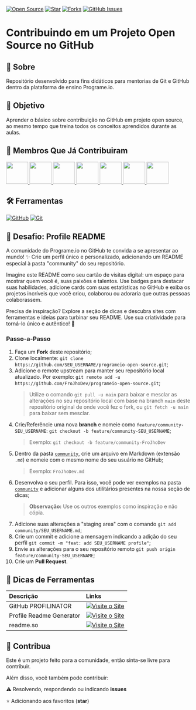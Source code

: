 [![Open Source](https://badges.frapsoft.com/os/v1/open-source.svg?v=103)](https://opensource.org/)
[![Star](https://img.shields.io/github/stars/FroJhoDev/programeio-open-source?style=social)](https://github.com/FroJhoDev/programeio-open-source/stargazers)
[![Forks](https://img.shields.io/github/forks/FroJhoDev/programeio-open-source?style=social)](https://github.com/FroJhoDev/programeio-open-source/forks)
[![GitHub Issues](https://img.shields.io/github/issues/FroJhoDev/programeio-open-source?style=social)](https://github.com/FroJhoDev/programeio-open-source/issues/)

# **Contribuindo em um Projeto Open Source no GitHub**

## 📃 Sobre

Repositório desenvolvido para fins didáticos para mentorias de Git e GitHub dentro da plataforma de ensino Programe.io.

## 🎯 Objetivo

Aprender o básico sobre contribuição no GitHub em projeto open source, ao mesmo tempo que treina todos os conceitos aprendidos durante as aulas.

## 🙋 Membros Que Já Contribuiram
<a href="https://github.com/FroJhoDev/programeio-open-source/graphs/contributors">
  <img src="https://github.com/FroJhoDev.png" width="60px;"/>
  <img src="https://github.com/flavianaal.png" width="60px;"/>
  <img src="https://github.com/douglasadones.png" width="60px;"/>
  <img src="https://github.com/NicsonSUPRA.png" width="60px;"/>
  <img src="https://github.com/Jussarateixeira.png" width="60px;"/>
  <img src="https://github.com/JoaoChaves65.png" width="60px;"/>
  <img src="https://github.com/Joaomarcellodev.png" width="60px;"/>
</a>

## 🛠️ Ferramentas

[![GitHub](https://img.shields.io/badge/GitHub-000?style=for-the-badge&logo=github&logoColor=30A3DC)](https://docs.github.com/)
[![Git](https://img.shields.io/badge/Git-000?style=for-the-badge&logo=git&logoColor=E94D5F)](https://git-scm.com/doc) 

## 🚀 Desafio: Profile README

A comunidade do Programe.io no GitHub te convida a se apresentar ao mundo! ✨ Crie um perfil único e personalizado, adicionando um README especial à pasta "community" do seu repositório.

Imagine este README como seu cartão de visitas digital: um espaço para mostrar quem você é, suas paixões e talentos. Use badges para destacar suas habilidades, adicione cards com suas estatísticas no GitHub e exiba os projetos incríveis que você criou, colaborou ou adoraria que outras pessoas colaborassem.

Precisa de inspiração? Explore a seção de dicas e descubra sites com ferramentas e ideias para turbinar seu README. Use sua criatividade para torná-lo único e autêntico! 🚀

### Passo-a-Passo

1. Faça um **Fork** deste repositório;
2. Clone localmente: `git clone https://github.com/SEU_USERNAME/programeio-open-source.git`;
3. Adicione o remote upstream para manter seu repositório local atualizado. Por exemplo: `git remote add -u https://github.com/FroJhoDev/programeio-open-source.git`;
    > Utilize o comando `git pull -u main` para baixar e mesclar as alterações no seu repositório local com base na branch `main` deste repositório original de onde você fez o fork, ou `git fetch -u main` para baixar sem mesclar.
4. Crie/Referêncie uma nova **branch** e nomeie como `feature/community-SEU_USERNAME`: `git checkout -b feature/community-SEU_USERNAME`;
    > Exemplo: `git checkout -b feature/community-FroJhoDev`
5. Dentro da pasta [`community`](https://github.com/FroJhoDev/programeio-open-source/tree/main/community), crie um arquivo em Markdown (extensão `.md`) e nomeie com o mesmo nome do seu usuário no GitHub;
    > Exemplo: `FroJhoDev.md` <br>
6. Desenvolva o seu perfil. Para isso, você pode ver exemplos na pasta [`community`](https://github.com/FroJhoDev/programeio-open-source/tree/main/community) e adicionar alguns dos utilitários presentes na nossa seção de dicas;
    > **Observação:** Use os outros exemplos como inspiração e não cópia.
7. Adicione suas alterações a "staging area" com o comando `git add community/SEU_USERNAME.md`;
8. Crie um commit e adicione a mensagem indicando a adição do seu perfil `git commit -m "feat: add SEU_USERNAME profile"`;
9. Envie as alterações para o seu repositório remoto `git push origin feature/community-SEU_USERNAME`; 
10. Crie um **Pull Request**.

## 📝 Dicas de Ferramentas

<table>
  <thead>
    <tr align="left">
      <th>Descrição</th>
      <th>Links</th>
    </tr>
  </thead>
  <tbody align="left">
    <tr>
      <td>GitHub PROFILINATOR</td>
      <td align="center">
        <a target="_blank" href="https://profilinator.rishav.dev">
           <img align="center" alt="Visite o Site" src="https://img.shields.io/badge/Visite%20o%20Site-E94D5F?style=for-the-badge">
        </a>
      </td>
    </tr>
    <tr>
      <td>Profile Readme Generator</td>
      <td align="center">
        <a target="_blank" href="https://profile-readme-generator.com/">
           <img align="center" alt="Visite o Site" src="https://img.shields.io/badge/Visite%20o%20Site-E94D5F?style=for-the-badge">
        </a>
      </td>
    </tr>
    <tr>
      <td>readme.so</td>
      <td align="center">
        <a target="_blank" href="https://readme.so/pt/editor">
           <img align="center" alt="Visite o Site" src="https://img.shields.io/badge/Visite%20o%20Site-E94D5F?style=for-the-badge">
        </a>
      </td>    
    </tr>
  </tbody>
  <tfoot></tfoot>
</table>

## 🫶 Contribua
Este é um projeto feito para a comunidade, então sinta-se livre para contribuir. 

Além disso, você também pode contribuir:
 
⚠️ Resolvendo, respondendo ou indicando **issues**

⭐ Adicionando aos favoritos (**star**) 
